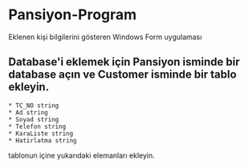 # Pansiyon-Program
Eklenen kişi bilgilerini gösteren Windows Form uygulaması


## Database'i eklemek için Pansiyon isminde bir database açın ve Customer isminde bir tablo ekleyin.
```
* TC_NO string
* Ad string
* Soyad string
* Telefon string
* KaraListe string
* Hatirlatma string
```
tablonun içine yukarıdaki elemanları ekleyin.
